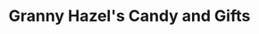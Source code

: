 ---
title: "Granny Hazel's Candy and Gifts"
url: /westport/granny-hazels-candy-and-gifts/
shop: gift
---